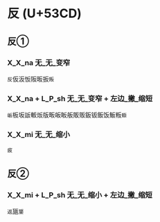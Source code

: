 # 反 (U+53CD) 

## 反①

### X_X_na 无_无_变窄
`反`仮汳㤆阪昄扳`叛`

### X_X_na + L_P_sh 无_无_变窄 + 左边_撇_缩短
`岅`板坂䛀䡊炍版畈皈眅舨販贩鈑钣飯饭魬粄`蝂`

### X_X_mi 无_无_缩小
`㽹`

## 反② 

### X_X_mi + L_P_sh 无_无_缩小 + 左边_撇_缩短
`返`瓪`鋬`